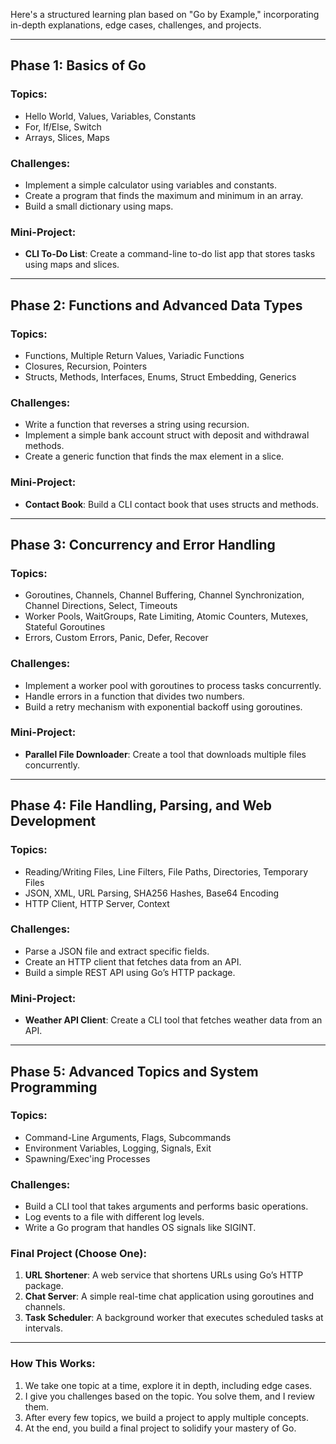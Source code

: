 Here's a structured learning plan based on "Go by Example," incorporating in-depth explanations, edge cases, challenges, and projects.

---

## **Phase 1: Basics of Go**

### Topics:

- Hello World, Values, Variables, Constants
- For, If/Else, Switch
- Arrays, Slices, Maps

### Challenges:

- Implement a simple calculator using variables and constants.
- Create a program that finds the maximum and minimum in an array.
- Build a small dictionary using maps.

### Mini-Project:

- **CLI To-Do List**: Create a command-line to-do list app that stores tasks using maps and slices.

---

## **Phase 2: Functions and Advanced Data Types**

### Topics:

- Functions, Multiple Return Values, Variadic Functions
- Closures, Recursion, Pointers
- Structs, Methods, Interfaces, Enums, Struct Embedding, Generics

### Challenges:

- Write a function that reverses a string using recursion.
- Implement a simple bank account struct with deposit and withdrawal methods.
- Create a generic function that finds the max element in a slice.

### Mini-Project:

- **Contact Book**: Build a CLI contact book that uses structs and methods.

---

## **Phase 3: Concurrency and Error Handling**

### Topics:

- Goroutines, Channels, Channel Buffering, Channel Synchronization, Channel Directions, Select, Timeouts
- Worker Pools, WaitGroups, Rate Limiting, Atomic Counters, Mutexes, Stateful Goroutines
- Errors, Custom Errors, Panic, Defer, Recover

### Challenges:

- Implement a worker pool with goroutines to process tasks concurrently.
- Handle errors in a function that divides two numbers.
- Build a retry mechanism with exponential backoff using goroutines.

### Mini-Project:

- **Parallel File Downloader**: Create a tool that downloads multiple files concurrently.

---

## **Phase 4: File Handling, Parsing, and Web Development**

### Topics:

- Reading/Writing Files, Line Filters, File Paths, Directories, Temporary Files
- JSON, XML, URL Parsing, SHA256 Hashes, Base64 Encoding
- HTTP Client, HTTP Server, Context

### Challenges:

- Parse a JSON file and extract specific fields.
- Create an HTTP client that fetches data from an API.
- Build a simple REST API using Go’s HTTP package.

### Mini-Project:

- **Weather API Client**: Create a CLI tool that fetches weather data from an API.

---

## **Phase 5: Advanced Topics and System Programming**

### Topics:

- Command-Line Arguments, Flags, Subcommands
- Environment Variables, Logging, Signals, Exit
- Spawning/Exec'ing Processes

### Challenges:

- Build a CLI tool that takes arguments and performs basic operations.
- Log events to a file with different log levels.
- Write a Go program that handles OS signals like SIGINT.

### Final Project (Choose One):

1. **URL Shortener**: A web service that shortens URLs using Go’s HTTP package.
2. **Chat Server**: A simple real-time chat application using goroutines and channels.
3. **Task Scheduler**: A background worker that executes scheduled tasks at intervals.

---

### **How This Works:**

1. We take one topic at a time, explore it in depth, including edge cases.
2. I give you challenges based on the topic. You solve them, and I review them.
3. After every few topics, we build a project to apply multiple concepts.
4. At the end, you build a final project to solidify your mastery of Go.
